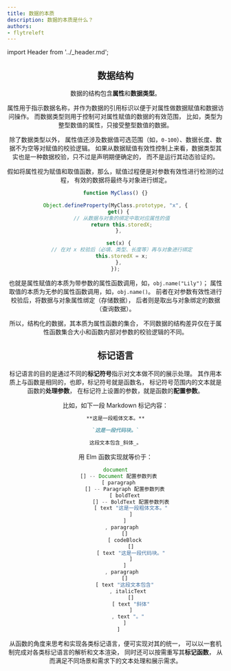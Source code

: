 ```yaml
---
title: 数据的本质
description: 数据的本质是什么？
authors:
- flytreleft
---
```


import Header from '../_header.md';

<Header />


## 数据结构

数据的结构包含**属性**和**数据类型**。

属性用于指示数据名称，并作为数据的引用标识以便于对属性做数据赋值和数据访问操作。
而数据类型则用于控制可对属性赋值的数据的有效范围，
比如，类型为整型数值的属性，只接受整型数值的数据。

除了数据类型以外，
属性值还涉及数据值可选范围（如，`0-100`）、数据长度、数据不为空等对赋值的校验逻辑。
如果从数据赋值有效性控制上来看，数据类型其实也是一种数据校验，只不过是声明期便确定的，
而不是运行其动态验证的。

假如将属性视为赋值和取值函数，那么，赋值过程便是对参数有效性进行检测的过程，
有效的数据将最终与对象进行绑定。

```js title="JS 对象属性的定义样例"
function MyClass() {}

Object.defineProperty(MyClass.prototype, "x", {
  get() {
    // 从数据与对象的绑定中取对应属性的值
    return this.storedX;
  },

  set(x) {
    // 在对 x 校验后（必填、类型、长度等）再与对象进行绑定
    this.storedX = x;
  },
});
```

也就是属性赋值的本质为带参数的属性函数调用，如，`obj.name("Lily")`；
属性取值的本质为无参的属性函数调用，如，`obj.name()`。
前者在对参数有效性进行校验后，将数据与对象属性绑定（存储数据），
后者则是取出与对象绑定的数据（查询数据）。

所以，结构化的数据，其本质为属性函数的集合，
不同数据的结构差异仅在于属性函数集合大小和函数内部对参数的校验逻辑的不同。

## 标记语言

标记语言的目的是通过不同的**标记符号**指示对文本做不同的展示处理。
其作用本质上与函数是相同的，也即，标记符号就是函数名，
标记符号范围内的文本就是函数的**处理参数**，
在标记符上设置的参数，就是函数的**配置参数**。

比如，如下一段 Markdown 标记内容：

```markdown
**这是一段粗体文本。**

`这是一段代码块。`

这段文本包含_斜体_。
```

用 Elm 函数实现就等价于：

```js
document
  [] -- Document 配置参数列表
  [ paragraph
      [] -- Paragraph 配置参数列表
      [ boldText
          [] -- BoldText 配置参数列表
          [ text "这是一段粗体文本。"
          ]
      ]
    , paragraph
      []
      [ codeBlock
          []
          [ text "这是一段代码块。"
          ]
      ]
    , paragraph
      []
      [ text "这段文本包含"
        , italicText
          []
          [ text "斜体"
          ]
        , text "。"
      ]
  ]
```

从函数的角度来思考和实现各类标记语言，便可实现对其的统一，
可以以一套机制完成对各类标记语言的解析和文本渲染，
同时还可以按需重写其**标记函数**，
从而满足不同场景和需求下的文本处理和展示需求。
